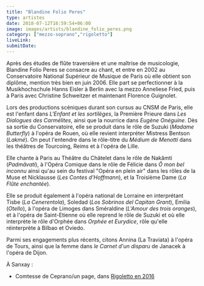 ```yaml
---
title: "Blandine Folio Peres"
type: artistes
date: 2018-07-12T16:59:54+06:00
image: images/artists/blandine_folio_peres.png
category: ["mezzo-soprano","rigoletto"]
liveLink: 
submitDate: 
---
```


Après des études de flûte traversière et une maîtrise de musicologie, Blandine Folio Peres se consacre au chant, et entre en 2002 au Conservatoire National Supérieur de Musique de Paris où elle obtient son diplôme, mention très bien en juin 2006. Elle part se perfectionner à la Musikhochschule Hanns Eisler à Berlin avec la mezzo Anneliese Fried, puis à Paris avec Christine Schweitzer et maintenant Florence Guignolet. 

Lors des productions scéniques durant son cursus au CNSM de Paris, elle est l'enfant dans *L'Enfant et les sortilèges*, la Première Prieure dans *Les Dialogues des Carmélites*, ainsi que la nourrice dans *Eugène Onéguine*. Dès sa sortie du Conservatoire, elle se produit dans le rôle de Suzuki (*Madame Butterfly*) à l'opéra de Rouen, où elle revient interpréter Mistress Bentson (*Lakmé*). On peut l'entendre dans le rôle-titre du *Médium de Menotti* dans les théâtres de Tourcoing, Reims et à l'opéra de Lille.

Elle chante à Paris au Théâtre du Châtelet dans le rôle de Nakâmti (*Padmâvati*), à l'Opéra Comique dans le rôle de Félicie dans *Ô mon bel inconnu* ainsi qu'au sein du festival "Opéra en plein air" dans les rôles de la Muse et Nicklausse (*Les Contes d'Hoffmann*), et la Troisième Dame (*La Flûte enchantée*). 

Elle se produit également à l'opéra national de Lorraine en interprétant Tisbe (*La Cenerentola*), Soledad (*Los Sobrinos del Capitan Grant*), Emilia (*Otello*), à l'opéra de Limoges dans Sméraldine (*L'Amour des trois oranges*), et à l'opéra de Saint-Etienne où elle reprend le rôle de Suzuki et où elle interprète le rôle d'Orphée dans *Orphée et Eurydice*, rôle qu'elle réinterprète à Bilbao et Oviedo.

Parmi ses engagements plus récents, citons Annina (La Traviata) à l'opéra de Tours, ainsi que la femme dans *le Carnet d'un disparu* de Janacek à l'opéra de Dijon.


À Sanxay :
- Comtesse de Ceprano/un page, dans [Rigoletto en 2016](/portfolio/2016_rigoletto/)
